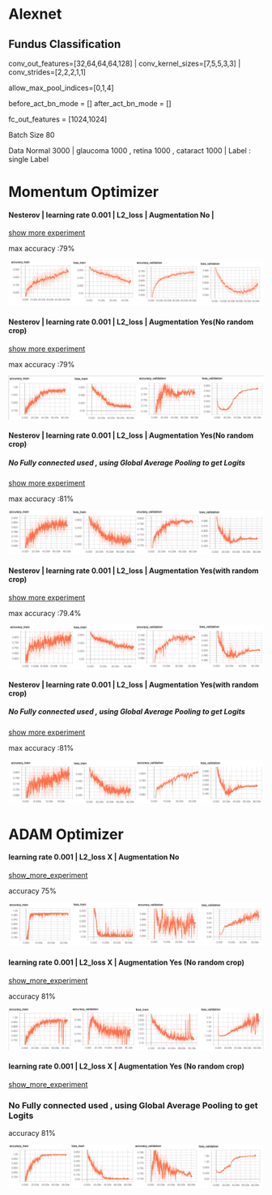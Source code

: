 # Alexnet

## Fundus Classification 

conv_out_features=[32,64,64,64,128] | conv_kernel_sizes=[7,5,5,3,3] | conv_strides=[2,2,2,1,1]

allow_max_pool_indices=[0,1,4]

before_act_bn_mode = [] after_act_bn_mode = []

fc_out_features = [1024,1024]

Batch Size 80 

Data Normal 3000 | glaucoma 1000 , retina 1000 , cataract 1000 | Label : single Label 

# Momentum Optimizer

#### Nesterov | learning rate 0.001 | L2_loss | Augmentation No | 
[show more experiment](https://github.com/SoulDuck/Alexnet/blob/master/experiment/momentum/result_0.md)

max accuracy :79%

![Alt_text](readme_pic/fundus_0_result.png)

#### Nesterov | learning rate 0.001 | L2_loss | Augmentation Yes(No random crop)
[show more experiment](https://github.com/SoulDuck/Alexnet/blob/master/experiment/momentum/result_1.md)

max accuracy :79%

![Alt_text](readme_pic/fundus_6_0_result.png)

#### Nesterov | learning rate 0.001 | L2_loss | Augmentation Yes(No random crop)

##### No Fully connected used , using Global Average Pooling to get Logits

[show more experiment](https://github.com/SoulDuck/Alexnet/blob/master/experiment/momentum/result_2.md)

max accuracy :81%

![Alt_text](readme_pic/fundus_7_0_result.png)


#### Nesterov | learning rate 0.001 | L2_loss | Augmentation Yes(with random crop)
[show more experiment](https://github.com/SoulDuck/Alexnet/blob/master/experiment/momentum/result_3.md)

max accuracy :79.4%

![Alt_text](readme_pic/fundus_10_0_result.png)

#### Nesterov | learning rate 0.001 | L2_loss | Augmentation Yes(with random crop)

##### No Fully connected used , using Global Average Pooling to get Logits

[show more experiment](https://github.com/SoulDuck/Alexnet/blob/master/experiment/momentum/result_4.md)

max accuracy :81%

![Alt_text](readme_pic/fundus_11_0_result.png)






# ADAM Optimizer 

#### learning rate 0.001 | L2_loss X | Augmentation No
[show_more_experiment](https://github.com/SoulDuck/Alexnet/blob/master/experiment/Adam/result_0.md)

accuracy 75%

![Alt_text](readme_pic/fundus_1_result.png)




#### learning rate 0.001 | L2_loss X | Augmentation Yes (No random crop)
[show_more_experiment](https://github.com/SoulDuck/Alexnet/blob/master/experiment/Adam/result_1.md)
 
accuracy 81%

![Alt_text](readme_pic/fundus_4_result.png)


#### learning rate 0.001 | L2_loss X | Augmentation Yes (No random crop)
[show_more_experiment](https://github.com/SoulDuck/Alexnet/blob/master/experiment/Adam/result_2.md)
### No Fully connected used , using Global Average Pooling to get Logits

accuracy 81%

![Alt_text](readme_pic/fundus_12_0_result.png)



